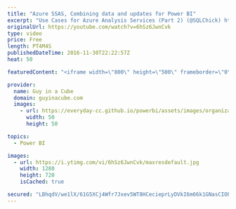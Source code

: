 ```yaml
---
title: "Azure SSAS, Combining data and updates for Power BI"
excerpt: "Use Cases for Azure Analysis Services (Part 2) (@SQLChick) http://www.sqlchick.com/entries/2016/11/29/use-cases-for-azure-analysis-services  How to Combine System and Manual Data in a Power BI Data Model (@PowerBIPro) https://www.powerpivotpro.com/2016/11/combine-system-manual-data-power-bi-data-model/"
originalUrl: https://youtube.com/watch?v=6hSz6JwnCvk
type: video
price: Free
length: PT4M4S
publishedDateTime: 2016-11-30T22:22:57Z
heat: 50

featuredContent: "<iframe width=\"800\" height=\"500\" frameborder=\"0\" src=\"https://www.youtube.com/embed/6hSz6JwnCvk\" allow=\"accelerometer; autoplay; encrypted-media; gyroscope; picture-in-picture\" allowfullscreen></iframe>"

provider:
  name: Guy in a Cube
  domain: guyinacube.com
  images:
    - url: https://everyday-cc.github.io/powerbi/assets/images/organizations/guyinacube.com-50x50.jpg
      width: 50
      height: 50

topics:
  - Power BI

images:
  - url: https://i.ytimg.com/vi/6hSz6JwnCvk/maxresdefault.jpg
    width: 1280
    height: 720
    isCached: true

secured: "LBhqdV/we1lX/61G5XCj4Wfr7Jxev5WT8HCecieprLyDVkI6m66k1GNasCIOP2xDE5lB9rts0cO4m9QYPRjY6K0P0aEyQu7/z4iE9TKZNRSjbQWzbg0GrHqxWfDKKiSqqydFDiXA3uANY7GIs08oTXUWC9eEr5N/qJFlROwg2NfndNjq/pLXI4q7DjqTaLOGKvYbs3Y1hdPwBZexg/R2RIUlcbv2ZrOnb1Nvze6SugOxitMRML+tGijtVj0zEwne1mJ63SuOSREOYNGEc6wYQPyQX4+2mITmir3kgoi+zZaMVjt5NcSUwg51FMuJCOUMHvFPFleadnP9QzF+bFrR/R7WV4HUM+FGPAB6XVeoy8Op/RZaUZ2kbWrpXlCVOMHSBQ09yUx0Kj7Z20Ok5F1xr1nKV1UPukw20xyIWfa5oBk=;hs67iu46WgYAlw4TbQgY/w=="
---
```


